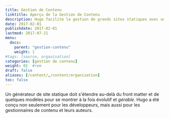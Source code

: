 ```yaml
---
title: Gestion de Contenu
linktitle: Aperçu de la Gestion de Contenu
description: Hugo facilite la gestion de grands sites statiques avec un support pour les archétypes, les types de contenu, les menus, les références croisées, les résumés et plus encore.
date: 2017-02-01
publishdate: 2017-02-01
lastmod: 2017-07-21
menu:
  docs:
    parent: "gestion-contenu"
    weight: 1
#tags: [source, organisation]
categories: [gestion de contenu]
weight: 01	#rem
draft: false
aliases: [/content/,/content/organization]
toc: false
---
```



Un générateur de site statique doit s'étendre au-delà du front matter et de quelques modèles pour se montrer à la fois évolutif et *gérable*. Hugo a été conçu non seulement pour les développeurs, mais aussi pour les gestionnaires de contenu et leurs auteurs.
